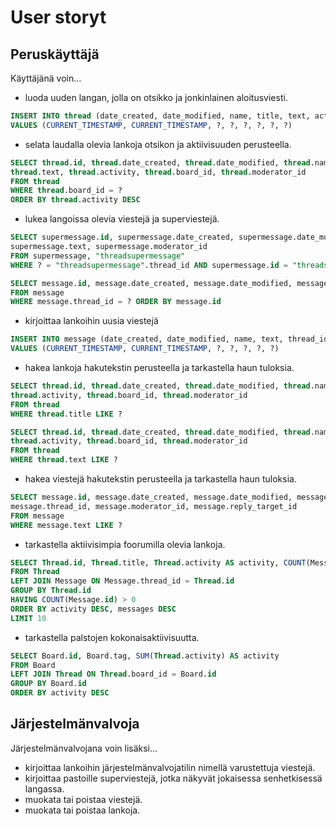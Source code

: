 # User storyt

## Peruskäyttäjä
Käyttäjänä voin...
- luoda uuden langan, jolla on otsikko ja jonkinlainen aloitusviesti.

```SQL
INSERT INTO thread (date_created, date_modified, name, title, text, activity, board_id, moderator_id) 
VALUES (CURRENT_TIMESTAMP, CURRENT_TIMESTAMP, ?, ?, ?, ?, ?, ?)
```

- selata laudalla olevia lankoja otsikon ja aktiivisuuden perusteella.

```SQL
SELECT thread.id, thread.date_created, thread.date_modified, thread.name, thread.title, 
thread.text, thread.activity, thread.board_id, thread.moderator_id 
FROM thread 
WHERE thread.board_id = ? 
ORDER BY thread.activity DESC
```

- lukea langoissa olevia viestejä ja superviestejä.

```SQL
SELECT supermessage.id, supermessage.date_created, supermessage.date_modified, supermessage.name, 
supermessage.text, supermessage.moderator_id 
FROM supermessage, "threadsupermessage" 
WHERE ? = "threadsupermessage".thread_id AND supermessage.id = "threadsupermessage".supermessage_id
```

```SQL
SELECT message.id, message.date_created, message.date_modified, message.name, message.text, message.thread_id, message.moderator_id, message.reply_target_id
FROM message 
WHERE message.thread_id = ? ORDER BY message.id
```
- kirjoittaa lankoihin uusia viestejä

```SQL
INSERT INTO message (date_created, date_modified, name, text, thread_id, moderator_id, reply_target_id) 
VALUES (CURRENT_TIMESTAMP, CURRENT_TIMESTAMP, ?, ?, ?, ?, ?)
```
- hakea lankoja hakutekstin perusteella ja tarkastella haun tuloksia.

```SQL
SELECT thread.id, thread.date_created, thread.date_modified, thread.name, thread.title, thread.text, 
thread.activity, thread.board_id, thread.moderator_id
FROM thread 
WHERE thread.title LIKE ?
```

```SQL
SELECT thread.id, thread.date_created, thread.date_modified, thread.name, thread.title, thread.text,
thread.activity, thread.board_id, thread.moderator_id
FROM thread 
WHERE thread.text LIKE ?
```

- hakea viestejä hakutekstin perusteella ja tarkastella haun tuloksia.

```SQL
SELECT message.id, message.date_created, message.date_modified, message.name, message.text,
message.thread_id, message.moderator_id, message.reply_target_id
FROM message 
WHERE message.text LIKE ?
```

- tarkastella aktiivisimpia foorumilla olevia lankoja.

```SQL
SELECT Thread.id, Thread.title, Thread.activity AS activity, COUNT(Message.id) AS messages 
FROM Thread
LEFT JOIN Message ON Message.thread_id = Thread.id
GROUP BY Thread.id
HAVING COUNT(Message.id) > 0
ORDER BY activity DESC, messages DESC
LIMIT 10
```

- tarkastella palstojen kokonaisaktiivisuutta.

```SQL
SELECT Board.id, Board.tag, SUM(Thread.activity) AS activity
FROM Board
LEFT JOIN Thread ON Thread.board_id = Board.id
GROUP BY Board.id
ORDER BY activity DESC
```

## Järjestelmänvalvoja
Järjestelmänvalvojana voin lisäksi...
- kirjoittaa lankoihin järjestelmänvalvojatilin nimellä varustettuja viestejä.
- kirjoittaa pastoille superviestejä, jotka näkyvät jokaisessa senhetkisessä langassa.
- muokata tai poistaa viestejä.
- muokata tai poistaa lankoja.
